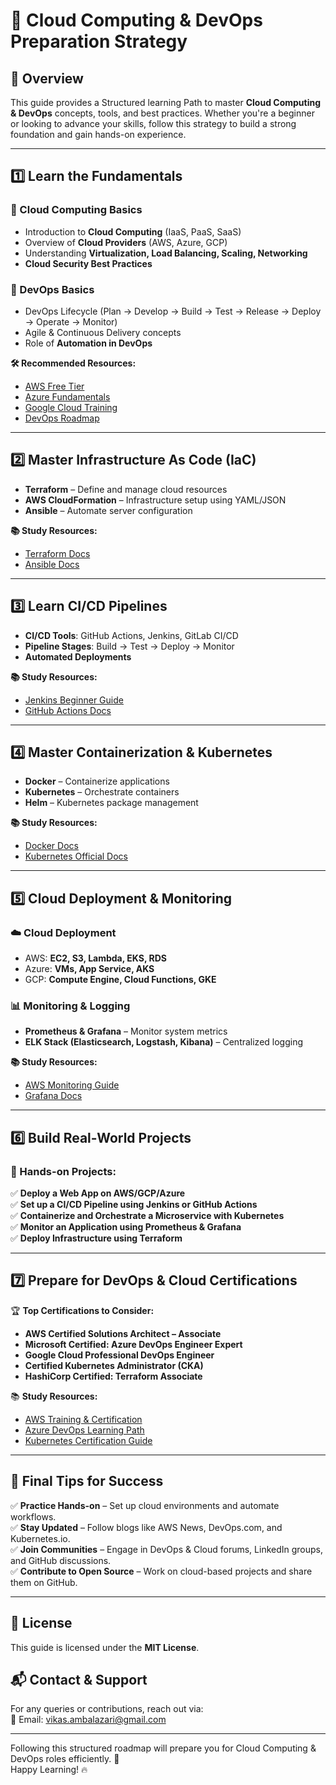 # **🚀 Cloud Computing & DevOps Preparation Strategy**  

## **📌 Overview**  
This guide provides a Structured learning Path to master **Cloud Computing & DevOps** concepts, tools, and best practices. Whether you're a beginner or looking to advance your skills, follow this strategy to build a strong foundation and gain hands-on experience.  

---

## **1️⃣ Learn the Fundamentals**  

### **📌 Cloud Computing Basics**  
- Introduction to **Cloud Computing** (IaaS, PaaS, SaaS)  
- Overview of **Cloud Providers** (AWS, Azure, GCP)  
- Understanding **Virtualization, Load Balancing, Scaling, Networking**  
- **Cloud Security Best Practices**  

### **📌 DevOps Basics**  
- DevOps Lifecycle (Plan → Develop → Build → Test → Release → Deploy → Operate → Monitor)  
- Agile & Continuous Delivery concepts  
- Role of **Automation in DevOps**  

**🛠️ Recommended Resources:**  
- [AWS Free Tier](https://aws.amazon.com/free/)  
- [Azure Fundamentals](https://learn.microsoft.com/en-us/training/azure/)  
- [Google Cloud Training](https://cloud.google.com/training/)  
- [DevOps Roadmap](https://roadmap.sh/devops)  

---

## **2️⃣ Master Infrastructure As Code (IaC)**  
- **Terraform** – Define and manage cloud resources  
- **AWS CloudFormation** – Infrastructure setup using YAML/JSON  
- **Ansible** – Automate server configuration  

**📚 Study Resources:**  
- [Terraform Docs](https://developer.hashicorp.com/terraform/docs)  
- [Ansible Docs](https://docs.ansible.com/)  

---

## **3️⃣ Learn CI/CD Pipelines**  
- **CI/CD Tools**: GitHub Actions, Jenkins, GitLab CI/CD  
- **Pipeline Stages**: Build → Test → Deploy → Monitor  
- **Automated Deployments**  

**📚 Study Resources:**  
- [Jenkins Beginner Guide](https://www.jenkins.io/doc/book/)  
- [GitHub Actions Docs](https://docs.github.com/en/actions)  

---

## **4️⃣ Master Containerization & Kubernetes**  
- **Docker** – Containerize applications  
- **Kubernetes** – Orchestrate containers  
- **Helm** – Kubernetes package management  

**📚 Study Resources:**  
- [Docker Docs](https://docs.docker.com/get-started/)  
- [Kubernetes Official Docs](https://kubernetes.io/docs/home/)  

---

## **5️⃣ Cloud Deployment & Monitoring**  

### **☁️ Cloud Deployment**  
- AWS: **EC2, S3, Lambda, EKS, RDS**  
- Azure: **VMs, App Service, AKS**  
- GCP: **Compute Engine, Cloud Functions, GKE**  

### **📊 Monitoring & Logging**  
- **Prometheus & Grafana** – Monitor system metrics  
- **ELK Stack (Elasticsearch, Logstash, Kibana)** – Centralized logging  

**📚 Study Resources:**  
- [AWS Monitoring Guide](https://aws.amazon.com/devops/monitoring/)  
- [Grafana Docs](https://grafana.com/docs/)  

---

## **6️⃣ Build Real-World Projects**  

### **🚀 Hands-on Projects:**  
✅ **Deploy a Web App on AWS/GCP/Azure**  
✅ **Set up a CI/CD Pipeline using Jenkins or GitHub Actions**  
✅ **Containerize and Orchestrate a Microservice with Kubernetes**  
✅ **Monitor an Application using Prometheus & Grafana**  
✅ **Deploy Infrastructure using Terraform**  

---

## **7️⃣ Prepare for DevOps & Cloud Certifications**  

🏆 **Top Certifications to Consider:**  
- **AWS Certified Solutions Architect – Associate**  
- **Microsoft Certified: Azure DevOps Engineer Expert**  
- **Google Cloud Professional DevOps Engineer**  
- **Certified Kubernetes Administrator (CKA)**  
- **HashiCorp Certified: Terraform Associate**  

📚 **Study Resources:**  
- [AWS Training & Certification](https://aws.amazon.com/training/)  
- [Azure DevOps Learning Path](https://learn.microsoft.com/en-us/certifications/devops-engineer/)  
- [Kubernetes Certification Guide](https://training.linuxfoundation.org/certification/certified-kubernetes-administrator-cka/)  

---

## **📌 Final Tips for Success**  
✅ **Practice Hands-on** – Set up cloud environments and automate workflows.  
✅ **Stay Updated** – Follow blogs like AWS News, DevOps.com, and Kubernetes.io.  
✅ **Join Communities** – Engage in DevOps & Cloud forums, LinkedIn groups, and GitHub discussions.  
✅ **Contribute to Open Source** – Work on cloud-based projects and share them on GitHub.  

---

## **📄 License**  
This guide is licensed under the **MIT License**.  

## **📬 Contact & Support**  
For any queries or contributions, reach out via:  
📧 Email: vikas.ambalazari@gmail.com

---

Following this structured roadmap will prepare you for Cloud Computing & DevOps roles efficiently. 🚀  
Happy Learning! 🔥  